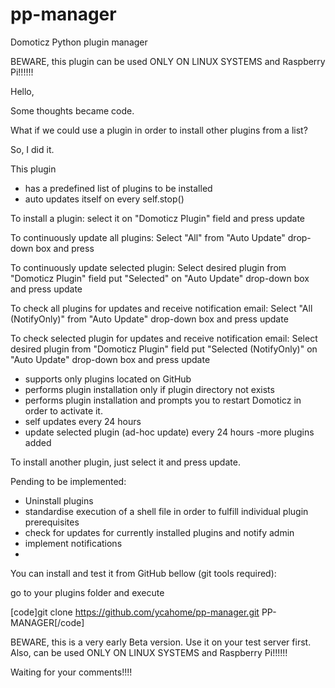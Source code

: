 # pp-manager
Domoticz Python plugin manager


BEWARE, this plugin can be used ONLY ON LINUX SYSTEMS and Raspberry Pi!!!!!!


Hello,

Some thoughts became code.

What if we could use a plugin in order to install other plugins from a list?

So, I did it.

This plugin 
- has a predefined list of plugins to be installed 
- auto updates itself on every self.stop()

To install a plugin: select it on "Domoticz Plugin" field and press update

To continuously update all plugins: Select "All" from "Auto Update" drop-down box and press 

To continuously update selected plugin: Select desired plugin from "Domoticz Plugin" field put "Selected" on "Auto Update" drop-down box and press update

To check all plugins for updates and receive notification email: Select "All (NotifyOnly)" from "Auto Update" drop-down box and press update

To check selected plugin for updates and receive notification email: Select desired plugin from "Domoticz Plugin" field put "Selected (NotifyOnly)" on "Auto Update" drop-down box and press update


- supports only plugins located on GitHub
- performs plugin installation only if plugin directory not exists
- performs plugin installation and prompts you to restart Domoticz in order to activate it.
- self updates every 24 hours
- update selected plugin (ad-hoc update) every 24 hours
 -more plugins added

To install another plugin, just select it and press update.


Pending to be implemented:
 - Uninstall plugins
 - standardise execution of a shell file in order to fulfill individual plugin prerequisites
 - check for updates for currently installed plugins and notify admin
 - implement notifications 
 - 



You can install and test it from GitHub bellow (git tools required):

go to your plugins folder
and execute 

[code]git clone https://github.com/ycahome/pp-manager.git PP-MANAGER[/code]




BEWARE, this is a very early Beta version. Use it on your test server first.
Also, can be used ONLY ON LINUX SYSTEMS and Raspberry Pi!!!!!!


Waiting for your comments!!!!
